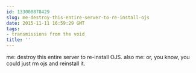 ```yaml
---
id: 133008878429
slug: me-destroy-this-entire-server-to-re-install-ojs
date: 2015-11-11 16:59:29 GMT
tags:
- transmissions from the void
title: ''
---
```

me: destroy this entire server to re-install OJS. also me: or, you know, you could just rm ojs and reinstall it.